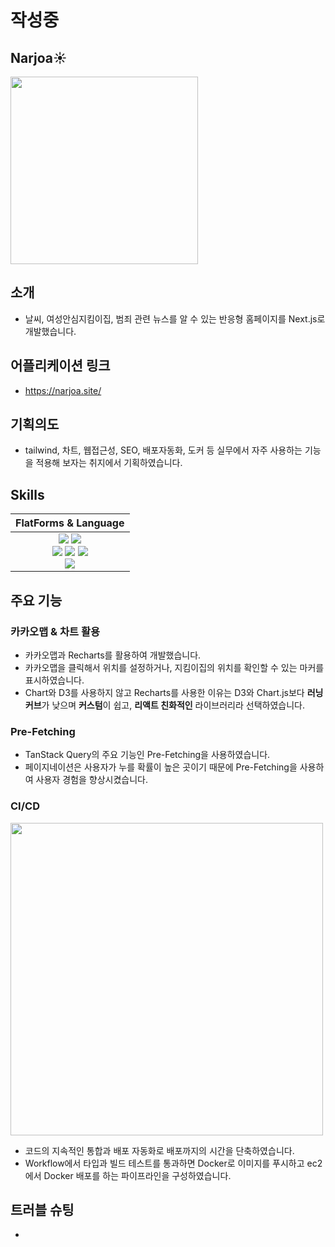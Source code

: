# 작성중
## Narjoa☀️
<img src="https://github.com/user-attachments/assets/26d7e92a-78c4-4c17-8f1f-4ff63eef1e1b" width=300/>

## 소개
- 날씨, 여성안심지킴이집, 범죄 관련 뉴스를 알 수 있는 반응형 홈페이지를 Next.js로 개발했습니다.

## 어플리케이션 링크
- https://narjoa.site/

## 기획의도
- tailwind, 차트, 웹접근성, SEO, 배포자동화, 도커 등 실무에서 자주 사용하는 기능을 적용해 보자는 취지에서 기획하였습니다.

## Skills

| FlatForms & Language |
| :-: |
| <img src="https://img.shields.io/badge/javascript-F7DF1E?style=for-the-badge&logo=javascript&logoColor=white"> <img src="https://img.shields.io/badge/typescript-3178C6?style=for-the-badge&logo=typescript&logoColor=white"><br/><img src="https://img.shields.io/badge/next-000000?style=for-the-badge&logo=nextdotjs&logoColor=white"> <img src="https://img.shields.io/badge/reactquery-FF4154?style=for-the-badge&logo=reactquery&logoColor=white"> <img src="https://img.shields.io/badge/docker-2496ED?style=for-the-badge&logo=docker&logoColor=white"><br/><img src="https://img.shields.io/badge/tailwindcss-06B6D4?style=for-the-badge&logo=tailwindcss&logoColor=white">
 
## 주요 기능

### 카카오맵 & 차트 활용
- 카카오맵과 Recharts를 활용하여 개발했습니다.<strong></strong>
- 카카오맵을 클릭해서 위치를 설정하거나, 지킴이집의 위치를 확인할 수 있는 마커를 표시하였습니다.
- Chart와 D3를 사용하지 않고 Recharts를 사용한 이유는 D3와 Chart.js보다 <strong>러닝 커브</strong>가 낮으며 <strong>커스텀</strong>이 쉽고, <strong>리액트 친화적인</strong> 라이브러리라 선택하였습니다.

### Pre-Fetching
- TanStack Query의 주요 기능인 Pre-Fetching을 사용하였습니다.
- 페이지네이션은 사용자가 누를 확률이 높은 곳이기 때문에 Pre-Fetching을 사용하여 사용자 경험을 향상시켰습니다.

### CI/CD
<img src="https://github.com/user-attachments/assets/2267caa9-a903-4b86-9a13-a1486253b5ce" width=500/>

- 코드의 지속적인 통합과 배포 자동화로 배포까지의 시간을 단축하였습니다.
- Workflow에서 타입과 빌드 테스트를 통과하면 Docker로 이미지를 푸시하고 ec2에서 Docker 배포를 하는 파이프라인을 구성하였습니다.

## 트러블 슈팅
- 
